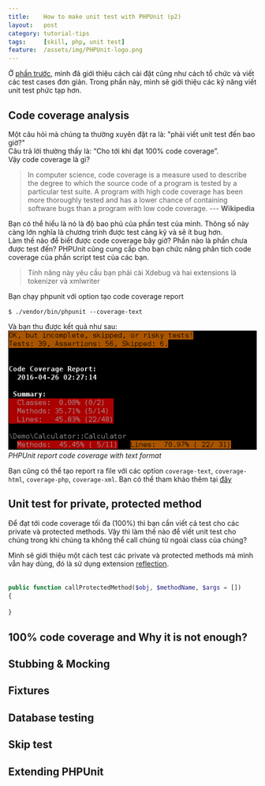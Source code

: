 ```yaml
---
title:    How to make unit test with PHPUnit (p2)
layout:   post
category: tutorial-tips
tags:     [skill, php, unit test]
feature:  /assets/img/PHPUnit-logo.png
---
```


Ở [phần trước][prev-post], mình đã giới thiệu cách cài đặt cũng như cách tổ chức và
viết các test cases đơn giản. Trong phần này, mình sẽ giới thiệu các kỹ năng
viết unit test phức tạp hơn.

<!--more-->

## Code coverage analysis

Một câu hỏi mà chúng ta thường xuyên đặt ra là: "phải viết unit test đến bao giờ?"   
Câu trả lời thường thấy là: “Cho tới khi đạt 100% code coverage”.   
Vậy code coverage là gì?

> In computer science, code coverage is a measure used to describe the degree to
> which the source code of a program is tested by a particular test suite.
> A program with high code coverage has been more thoroughly tested and has a lower chance
> of containing software bugs than a program with low code coverage.
> --- **Wikipedia**

Bạn có thể hiểu là nó là độ bao phủ của phần test của mình. Thông số này càng lớn nghĩa
là chương trình được test càng kỹ và sẽ ít bug hơn.   
Làm thế nào để biết được code coverage bây giờ? Phần nào là phần chưa được test đến?
PHPUnit cũng cung cấp cho bạn chức năng phân tích code coverage của phần script test của các bạn.

> Tính năng này yêu cầu bạn phải cài Xdebug và hai extensions là tokenizer và xmlwriter

Bạn chạy phpunit với option tạo code coverage report

```
$ ./vendor/bin/phpunit --coverage-text
```

Và bạn thu được kết quả như sau:   
![Code coverage report](/assets/img/code-coverage-report.png)*PHPUnit report code coverage with text format*

Bạn cũng có thể tạo report ra file với các optíon `coverage-text`, `coverage-html`,
`coverage-php`, `coverage-xml`. Bạn có thể tham khảo thêm tại [đây][code-coverage-analysis]

## Unit test for private, protected method

Để đạt tới code coverage tối đa (100%) thì bạn cần viết cả test cho các private
và protected methods. Vậy thì làm thế nào để viết unit test cho chúng trong khi
chúng ta không thể call chúng từ ngoài class của chúng?

Mình sẽ giới thiệu một cách test các private và protected methods mà mình vẫn hay dùng,
đó là sử dụng extension [reflection][php-reflection].

```php

public function callProtectedMethod($obj, $methodName, $args = [])
{
    
}

```

## 100% code coverage and Why it is not enough?

## Stubbing & Mocking

## Fixtures

## Database testing

## Skip test

## Extending PHPUnit



[prev-post]:              /2016-03-24/how-to-make-unit-test-with-phpunit-p1.html
[code-coverage-analysis]: https://phpunit.de/manual/current/en/code-coverage-analysis.html
[php-reflection]:         http://php.net/manual/en/book.reflection.php
